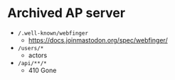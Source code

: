 # Archived AP server

* `/.well-known/webfinger`
    - https://docs.joinmastodon.org/spec/webfinger/
* `/users/*`
    - actors
* `/api/**/*`
    - 410 Gone
